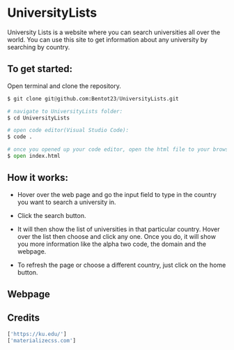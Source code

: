 # UniversityLists

University Lists is a website where you can search universities all over the world. You can use this site to get information about any university by searching by country.

## To get started:

Open terminal and clone the repository.


```python
$ git clone git@github.com:Bentot23/UniversityLists.git

# navigate to UniversityLists folder:
$ cd UniversityLists

# open code editor(Visual Studio Code):
$ code .

# once you opened up your code editor, open the html file to your browser
$ open index.html
```

## How it works:

* Hover over the web page and go the input field to type in the country you want to search a university in.
* Click the search button.

* It will then show the list of universities in that particular country. Hover over the list then choose and click any one. Once you do, it will show you more information like the alpha two code, the domain and the webpage.

* To refresh the page or choose a different country, just click on the home button.

## Webpage

## Credits

```bash
['https://ku.edu/']
['materializecss.com']
```


